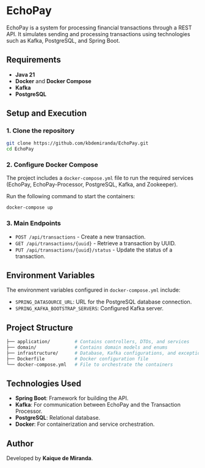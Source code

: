 # EchoPay

EchoPay is a system for processing financial transactions through a REST API. It simulates sending and processing transactions using technologies such as Kafka, PostgreSQL, and Spring Boot.

## Requirements

- **Java 21**
- **Docker** and **Docker Compose**
- **Kafka**
- **PostgreSQL**

## Setup and Execution

### 1. Clone the repository
```bash
git clone https://github.com/kbdemiranda/EchoPay.git
cd EchoPay
```

### 2. Configure Docker Compose
The project includes a `docker-compose.yml` file to run the required services (EchoPay, EchoPay-Processor, PostgreSQL, Kafka, and Zookeeper).

Run the following command to start the containers:
```bash
docker-compose up
```

### 3. Main Endpoints

- `POST /api/transactions` - Create a new transaction.
- `GET /api/transactions/{uuid}` - Retrieve a transaction by UUID.
- `PUT /api/transactions/{uuid}/status` - Update the status of a transaction.

## Environment Variables

The environment variables configured in `docker-compose.yml` include:

- `SPRING_DATASOURCE_URL`: URL for the PostgreSQL database connection.
- `SPRING_KAFKA_BOOTSTRAP_SERVERS`: Configured Kafka server.

## Project Structure

```bash
├── application/         # Contains controllers, DTOs, and services
├── domain/              # Contains domain models and enums
├── infrastructure/      # Database, Kafka configurations, and exceptions
├── Dockerfile           # Docker configuration file
└── docker-compose.yml   # File to orchestrate the containers
```

## Technologies Used

- **Spring Boot**: Framework for building the API.
- **Kafka**: For communication between EchoPay and the Transaction Processor.
- **PostgreSQL**: Relational database.
- **Docker**: For containerization and service orchestration.

## Author

Developed by **Kaique de Miranda**.

